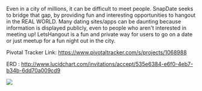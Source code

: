 Even in a city of millions, it can be difficult to meet people. SnapDate seeks to bridge that gap, by providing fun and interesting opportunities to hangout in the REAL WORLD. Many dating sites/apps can be daunting because information is displayed publicly, even to people who aren't interested in meeting up! LetsHangout is a fun and private way for users to go on a date or just meetup for a fun night out in the city.

Pivotal Tracker Link: https://www.pivotaltracker.com/s/projects/1068988

ERD : http://www.lucidchart.com/invitations/accept/535e6384-e6f0-4eb7-b34b-6dd70a009cd9

<img src="http://imgur.com/Pch37Zl.png">
